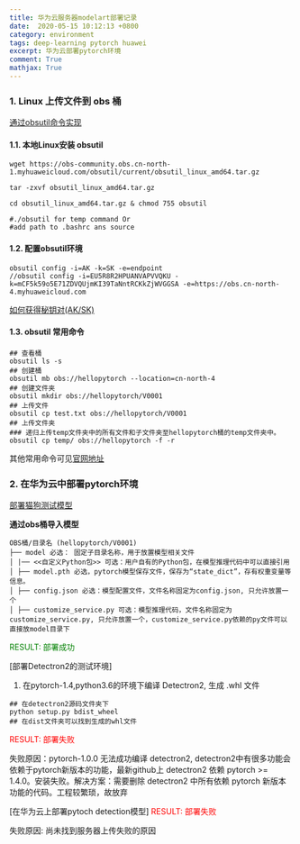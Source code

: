 ```yaml
---
title: 华为云服务器modelart部署记录
date:  2020-05-15 10:12:13 +0800
category: environment
tags: deep-learning pytorch huawei
excerpt: 华为云部署pytorch环境
comment: True
mathjax: True
---
```



### 1. Linux 上传文件到 obs 桶 

[通过obsutil命令实现](https://blog.csdn.net/txpp520/article/details/104669215/)

#### 1.1. 本地Linux安装 obsutil

```
wget https://obs-community.obs.cn-north-1.myhuaweicloud.com/obsutil/current/obsutil_linux_amd64.tar.gz

tar -zxvf obsutil_linux_amd64.tar.gz

cd obsutil_linux_amd64.tar.gz & chmod 755 obsutil

#./obsutil for temp command Or 
#add path to .bashrc ans source
```

#### 1.2. 配置obsutil环境

```
obsutil config -i=AK -k=SK -e=endpoint
//obsutil config -i=EU5R8R2HPUANVAPVVQKU -k=mCF5k59o5E71ZDVQUjmKI39TaNntRCKkZjWVGGSA -e=https://obs.cn-north-4.myhuaweicloud.com
```

[如何获得秘钥对(AK/SK)](https://support.huaweicloud.com/modelarts_faq/modelarts_05_0004.html)

#### 1.3. obsutil 常用命令

```
## 查看桶
obsutil ls -s
## 创建桶
obsutil mb obs://hellopytorch --location=cn-north-4
## 创建文件夹
obsutil mkdir obs://hellopytorch/V0001
## 上传文件
obsutil cp test.txt obs://hellopytorch/V0001
## 上传文件夹
### 递归上传temp文件夹中的所有文件和子文件夹至hellopytorch桶的temp文件夹中。
obsutil cp temp/ obs://hellopytorch -f -r
```

其他常用命令可见[官网地址](https://support.huaweicloud.com/utiltg-obs/obs_11_0001.html)

### 2. 在华为云中部署pytorch环境



[部署猫狗测试模型](https://blog.csdn.net/qq_35494379/article/details/106103691)

**通过obs桶导入模型**

```
OBS桶/目录名 (hellopytorch/V0001)
├── model 必选： 固定子目录名称，用于放置模型相关文件
│ |── <<自定义Python包>> 可选：用户自有的Python包，在模型推理代码中可以直接引用
│ ├── model.pth 必选，pytorch模型保存文件，保存为“state_dict”，存有权重变量等信息。
│ ├── config.json 必选：模型配置文件，文件名称固定为config.json, 只允许放置一个
│ ├── customize_service.py 可选：模型推理代码，文件名称固定为customize_service.py, 只允许放置一个，customize_service.py依赖的py文件可以直接放model目录下
```

<font color='green'>RESULT: 部署成功</font>

[部署Detectron2的测试环境]



1. 在pytorch-1.4,python3.6的环境下编译 Detectron2, 生成 .whl 文件

```
## 在detectron2源码文件夹下
python setup.py bdist_wheel
## 在dist文件夹可以找到生成的whl文件
```

<font color='red'>RESULT: 部署失败</font>

失败原因：pytorch-1.0.0 无法成功编译 detectron2, detectron2中有很多功能会依赖于pytorch新版本的功能，最新github上 detectron2 依赖 pytorch >= 1.4.0。安装失败。解决方案：需要删除 detectron2 中所有依赖 pytorch 新版本功能的代码。工程较繁琐，故放弃


[在华为云上部署pytoch detection模型]
<font color='red'>RESULT: 部署失败</font>

失败原因: 尚未找到服务器上传失败的原因
